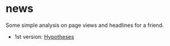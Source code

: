 # news
Some simple analysis on page views and headlines for a friend.

- 1st version: [Hypotheses](http://nbviewer.jupyter.org/github/tr8dr/news/blob/master/Hypotheses%20V1.ipynb)
